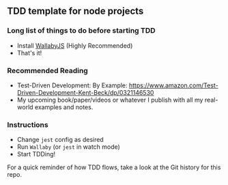 ## TDD template for node projects

### Long list of things to do before starting TDD
-  Install [WallabyJS](https://wallabyjs.com/) (Highly Recommended)
-  That's it!

### Recommended Reading
-  Test-Driven Development: By Example: https://www.amazon.com/Test-Driven-Development-Kent-Beck/dp/0321146530
-  My upcoming book/paper/videos or whatever I publish with all my real-world examples and notes. 

### Instructions
-  Change `jest` config as desired
-  Run `Wallaby` (or `jest` in watch mode)
-  Start TDDing!

For a quick reminder of how TDD flows, take a look at the Git history for this repo. 